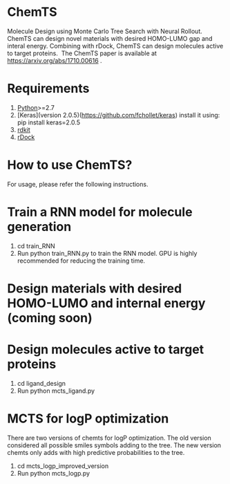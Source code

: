 # ChemTS
Molecule Design using Monte Carlo Tree Search with Neural Rollout. ChemTS can design novel materials with desired HOMO-LUMO gap and interal energy. Combining with rDock, ChemTS can design molecules active to target proteins.  The ChemTS paper is available at https://arxiv.org/abs/1710.00616 .

#  Requirements 
1. [Python](https://www.anaconda.com/download/)>=2.7 
2. [Keras](version 2.0.5)(https://github.com/fchollet/keras) install it using: pip install keras=2.0.5
3. [rdkit](https://anaconda.org/rdkit/rdkit)
4. [rDock](http://rdock.sourceforge.net/installation/)

#  How to use ChemTS? 
For usage, please refer the following instructions. 

#  Train a RNN model for molecule generation
1. cd train_RNN
2. Run python train_RNN.py to train the RNN model. GPU is highly recommended for reducing the training time.

#  Design materials with desired HOMO-LUMO and internal energy (coming soon)

#  Design molecules active to target proteins
1. cd ligand_design
2. Run python mcts_ligand.py 

#  MCTS for logP optimization
There are two versions of chemts for logP optimization. The old version considered all possible smiles symbols adding to the tree. The new version chemts only adds with high predictive probabilities to the tree.
1. cd mcts_logp_improved_version
2. Run python mcts_logp.py

